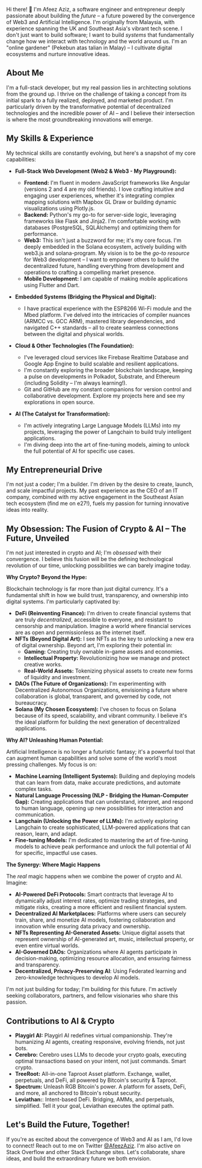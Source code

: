 Hi there! 👋 I'm Afeez Aziz, a software engineer and entrepreneur deeply passionate about building the *future* – a future powered by the convergence of Web3 and Artificial Intelligence. I'm originally from Malaysia, with experience spanning the UK and Southeast Asia's vibrant tech scene. I don't just want to build software; I want to build *systems* that fundamentally change how we interact with technology and the world around us. I'm an "online gardener" (Pekebun atas talian in Malay) – I cultivate digital ecosystems and nurture innovative ideas.

## About Me

I'm a full-stack developer, but my real passion lies in architecting solutions from the ground up. I thrive on the challenge of taking a concept from its initial spark to a fully realized, deployed, and marketed product. I'm particularly driven by the transformative potential of decentralized technologies and the incredible power of AI – and I believe their intersection is where the most groundbreaking innovations will emerge.

## My Skills & Experience

My technical skills are constantly evolving, but here's a snapshot of my core capabilities:

*   **Full-Stack Web Development (Web2 & Web3 - My Playground):**
    *   **Frontend:** I'm fluent in modern JavaScript frameworks like Angular (versions 2 and 4 are my old friends). I love crafting intuitive and engaging user experiences, whether it's integrating complex mapping solutions with Mapbox GL Draw or building dynamic visualizations using Plotly.js.
    *   **Backend:** Python's my go-to for server-side logic, leveraging frameworks like Flask and Jinja2. I'm comfortable working with databases (PostgreSQL, SQLAlchemy) and optimizing them for performance.
    *   **Web3:** This isn't just a buzzword for me; it's my core focus. I'm deeply embedded in the Solana ecosystem, actively building with web3.js and solana-program. My vision is to be the *go-to resource* for Web3 development – I want to empower others to build the decentralized future, handling everything from development and operations to crafting a compelling market presence.
    * **Mobile Development:** I am capable of making mobile applications using Flutter and Dart.

*   **Embedded Systems (Bridging the Physical and Digital):**
    *   I have practical experience with the ESP8266 Wi-Fi module and the Mbed platform. I've delved into the intricacies of compiler nuances (ARMCC vs. GCC ARM), mastered library dependencies, and navigated C++ standards – all to create seamless connections between the digital and physical worlds.

*   **Cloud & Other Technologies (The Foundation):**
    *   I've leveraged cloud services like Firebase Realtime Database and Google App Engine to build scalable and resilient applications.
    *   I'm constantly exploring the broader blockchain landscape, keeping a pulse on developments in Polkadot, Substrate, and Ethereum (including Solidity – I'm always learning!).
    *   Git and GitHub are my constant companions for version control and collaborative development. Explore my projects here and see my explorations in open source.

*   **AI (The Catalyst for Transformation):**
    *   I'm actively integrating Large Language Models (LLMs) into my projects, leveraging the power of Langchain to build truly intelligent applications.
    *   I'm diving deep into the art of fine-tuning models, aiming to unlock the full potential of AI for specific use cases.

## My Entrepreneurial Drive

I'm not just a coder; I'm a builder. I'm driven by the desire to create, launch, and scale impactful projects. My past experience as the CEO of an IT company, combined with my active engagement in the Southeast Asian tech ecosystem (find me on e27!), fuels my passion for turning innovative ideas into reality.

## My Obsession: The Fusion of Crypto & AI – The Future, Unveiled

I'm not just interested in crypto and AI; I'm *obsessed* with their convergence. I believe this fusion will be the defining technological revolution of our time, unlocking possibilities we can barely imagine today.

**Why Crypto? Beyond the Hype:**

Blockchain technology is far more than just digital currency. It's a fundamental shift in how we build trust, transparency, and ownership into digital systems. I'm particularly captivated by:

*   **DeFi (Reinventing Finance):** I'm driven to create financial systems that are truly *decentralized*, accessible to everyone, and resistant to censorship and manipulation. Imagine a world where financial services are as open and permissionless as the internet itself.
*   **NFTs (Beyond Digital Art):** I see NFTs as the key to unlocking a new era of digital ownership. Beyond art, I'm exploring their potential in:
    *   **Gaming:** Creating truly ownable in-game assets and economies.
    *   **Intellectual Property:** Revolutionizing how we manage and protect creative works.
    *   **Real-World Assets:** Tokenizing physical assets to create new forms of liquidity and investment.
*   **DAOs (The Future of Organizations):** I'm experimenting with Decentralized Autonomous Organizations, envisioning a future where collaboration is global, transparent, and governed by code, not bureaucracy.
*   **Solana (My Chosen Ecosystem):** I've chosen to focus on Solana because of its speed, scalability, and vibrant community. I believe it's the ideal platform for building the next generation of decentralized applications.

**Why AI? Unleashing Human Potential:**

Artificial Intelligence is no longer a futuristic fantasy; it's a powerful tool that can augment human capabilities and solve some of the world's most pressing challenges. My focus is on:

*   **Machine Learning (Intelligent Systems):** Building and deploying models that can learn from data, make accurate predictions, and automate complex tasks.
*   **Natural Language Processing (NLP - Bridging the Human-Computer Gap):** Creating applications that can understand, interpret, and respond to human language, opening up new possibilities for interaction and communication.
*   **Langchain (Unlocking the Power of LLMs):** I'm actively exploring Langchain to create sophisticated, LLM-powered applications that can reason, learn, and adapt.
*  **Fine-tuning Models:** I'm dedicated to mastering the art of fine-tuning models to achieve peak performance and unlock the full potential of AI for specific, impactful use cases.

**The Synergy: Where Magic Happens**

The *real* magic happens when we combine the power of crypto and AI. Imagine:

*   **AI-Powered DeFi Protocols:** Smart contracts that leverage AI to dynamically adjust interest rates, optimize trading strategies, and mitigate risks, creating a more efficient and resilient financial system.
*   **Decentralized AI Marketplaces:** Platforms where users can securely train, share, and monetize AI models, fostering collaboration and innovation while ensuring data privacy and ownership.
*   **NFTs Representing AI-Generated Assets:** Unique digital assets that represent ownership of AI-generated art, music, intellectual property, or even entire virtual worlds.
*   **AI-Governed DAOs:** Organizations where AI agents participate in decision-making, optimizing resource allocation, and ensuring fairness and transparency.
* **Decentralized, Privacy-Preserving AI**: Using Federated learning and zero-knowledge techniques to develop AI models.

I'm not just building for today; I'm building for this future. I'm actively seeking collaborators, partners, and fellow visionaries who share this passion.

## Contributions to AI & Crypto

*   **Playgirl AI:** Playgirl AI redefines virtual companionship. They're humanizing AI agents, creating responsive, evolving friends, not just bots. 
*   **Cerebro:** Cerebro uses LLMs to decode your crypto goals, executing optimal transactions based on your intent, not just commands. Smart crypto.
*   **TreeRoot:** All-in-one Taproot Asset platform. Exchange, wallet, perpetuals, and DeFi, all powered by Bitcoin's security & Taproot.
*   **Spectrum:**  Unleash RGB Bitcoin's power. A platform for assets, DeFi, and more, all anchored to Bitcoin's robust security.
*   **Leviathan:**: Intent-based DeFi. Bridging, AMMs, and perpetuals, simplified. Tell it your goal, Leviathan executes the optimal path.


## Let's Build the Future, Together!

If you're as excited about the convergence of Web3 and AI as I am, I'd love to connect! Reach out to me on Twitter [@AfeezAziz](https://twitter.com/AfeezAziz). I'm also active on Stack Overflow and other Stack Exchange sites. Let's collaborate, share ideas, and build the extraordinary future we both envision.
